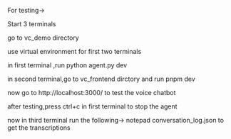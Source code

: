 For testing->

Start 3 terminals

go to vc_demo directory

use virtual environment for first two terminals

in first terminal ,run python agent.py dev

in second terminal,go to vc_frontend dirctory and run pnpm dev

now go to http://localhost:3000/ to test the voice chatbot

after testing,press ctrl+c in first terminal to stop the agent

now in third terminal run the following-> notepad conversation_log.json to get the transcriptions
